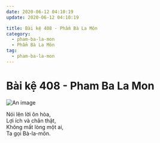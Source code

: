 ```yaml
---
date: 2020-06-12 04:10:19
update: 2020-06-12 04:10:19

title: Bài kệ 408 - Phẩm Bà La Môn
category:
  - pham-ba-la-mon
  - Phẩm Bà La Môn
tag:
  - pham-ba-la-mon
---
```


# Bài kệ 408 - Pham Ba La Mon

![An image](/img/pham-ba-la-mon/pham-ba-la-mon-408.jpg)

Nói lên lời ôn hòa,<br>Lợi ích và chân thật,<br>Không mất lòng một ai,<br>Ta gọi Bà-la-môn.<br>
